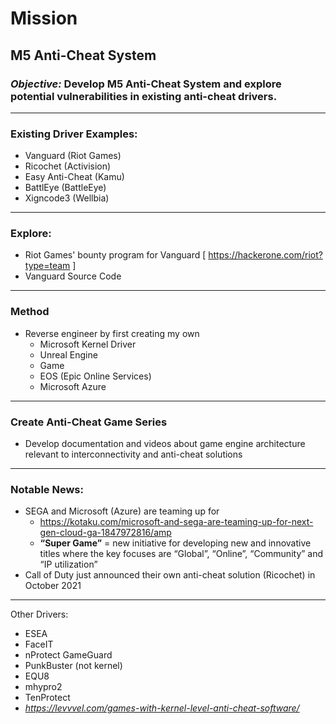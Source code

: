 # Mission
## **M5 Anti-Cheat System**
### *Objective:* Develop M5 Anti-Cheat System and explore potential vulnerabilities in existing anti-cheat drivers.
---
### Existing Driver Examples:
- Vanguard (Riot Games)
- Ricochet (Activision)
- Easy Anti-Cheat (Kamu)
- BattlEye (BattleEye)
- Xigncode3 (Wellbia)
---
### Explore:
- Riot Games' bounty program for Vanguard [ https://hackerone.com/riot?type=team ]
- Vanguard Source Code
---
### Method
- Reverse engineer by first creating my own 
  - Microsoft Kernel Driver
  - Unreal Engine
  - Game
  - EOS (Epic Online Services)
  - Microsoft Azure
---
### Create Anti-Cheat Game Series
- Develop documentation and videos about game engine architecture relevant to interconnectivity and anti-cheat solutions
---
### Notable News:
- SEGA and Microsoft (Azure) are teaming up for 
  - https://kotaku.com/microsoft-and-sega-are-teaming-up-for-next-gen-cloud-ga-1847972816/amp
  - **“Super Game”** = new initiative for developing new and innovative titles where the key focuses are “Global”, “Online”, “Community” and “IP utilization”
- Call of Duty just announced their own anti-cheat solution (Ricochet) in October 2021

---
Other Drivers:
- ESEA
- FaceIT
- nProtect GameGuard
- PunkBuster (not kernel)
- EQU8
- mhypro2
- TenProtect
- *https://levvvel.com/games-with-kernel-level-anti-cheat-software/*


